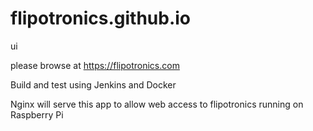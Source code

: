 # flipotronics.github.io
ui

please browse at https://flipotronics.com

Build and test using Jenkins and Docker

Nginx will serve this app to allow web access to flipotronics 
running on  Raspberry Pi




